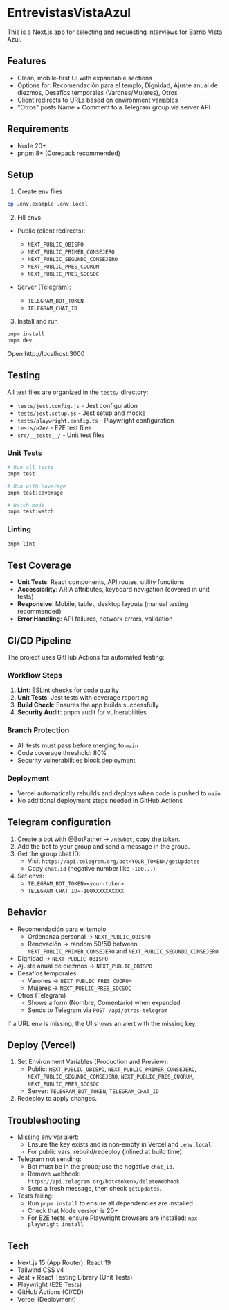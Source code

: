 # EntrevistasVistaAzul

This is a Next.js app for selecting and requesting interviews for Barrio Vista Azul.

## Features

- Clean, mobile‑first UI with expandable sections
- Options for: Recomendación para el templo, Dignidad, Ajuste anual de diezmos, Desafíos temporales (Varones/Mujeres), Otros
- Client redirects to URLs based on environment variables
- "Otros" posts Name + Comment to a Telegram group via server API

## Requirements

- Node 20+
- pnpm 8+ (Corepack recommended)

## Setup

1) Create env files

```bash
cp .env.example .env.local
```

2) Fill envs

- Public (client redirects):
  - `NEXT_PUBLIC_OBISPO`
  - `NEXT_PUBLIC_PRIMER_CONSEJERO`
  - `NEXT_PUBLIC_SEGUNDO_CONSEJERO`
  - `NEXT_PUBLIC_PRES_CUORUM`
  - `NEXT_PUBLIC_PRES_SOCSOC`

- Server (Telegram):
  - `TELEGRAM_BOT_TOKEN`
  - `TELEGRAM_CHAT_ID`

3) Install and run

```bash
pnpm install
pnpm dev
```

Open http://localhost:3000

## Testing

All test files are organized in the `tests/` directory:
- `tests/jest.config.js` - Jest configuration
- `tests/jest.setup.js` - Jest setup and mocks
- `tests/playwright.config.ts` - Playwright configuration
- `tests/e2e/` - E2E test files
- `src/__tests__/` - Unit test files

### Unit Tests
```bash
# Run all tests
pnpm test

# Run with coverage
pnpm test:coverage

# Watch mode
pnpm test:watch
```

### Linting
```bash
pnpm lint
```

## Test Coverage

- **Unit Tests**: React components, API routes, utility functions
- **Accessibility**: ARIA attributes, keyboard navigation (covered in unit tests)
- **Responsive**: Mobile, tablet, desktop layouts (manual testing recommended)
- **Error Handling**: API failures, network errors, validation

## CI/CD Pipeline

The project uses GitHub Actions for automated testing:

### Workflow Steps
1. **Lint**: ESLint checks for code quality
2. **Unit Tests**: Jest tests with coverage reporting
3. **Build Check**: Ensures the app builds successfully
4. **Security Audit**: pnpm audit for vulnerabilities

### Branch Protection
- All tests must pass before merging to `main`
- Code coverage threshold: 80%
- Security vulnerabilities block deployment

### Deployment
- Vercel automatically rebuilds and deploys when code is pushed to `main`
- No additional deployment steps needed in GitHub Actions

## Telegram configuration

1) Create a bot with @BotFather → `/newbot`, copy the token.
2) Add the bot to your group and send a message in the group.
3) Get the group chat ID:
   - Visit `https://api.telegram.org/bot<YOUR_TOKEN>/getUpdates`
   - Copy `chat.id` (negative number like `-100...`).
4) Set envs:
   - `TELEGRAM_BOT_TOKEN=<your-token>`
   - `TELEGRAM_CHAT_ID=-100XXXXXXXXXX`

## Behavior

- Recomendación para el templo
  - Ordenanza personal → `NEXT_PUBLIC_OBISPO`
  - Renovación → random 50/50 between `NEXT_PUBLIC_PRIMER_CONSEJERO` and `NEXT_PUBLIC_SEGUNDO_CONSEJERO`
- Dignidad → `NEXT_PUBLIC_OBISPO`
- Ajuste anual de diezmos → `NEXT_PUBLIC_OBISPO`
- Desafíos temporales
  - Varones → `NEXT_PUBLIC_PRES_CUORUM`
  - Mujeres → `NEXT_PUBLIC_PRES_SOCSOC`
- Otros (Telegram)
  - Shows a form (Nombre, Comentario) when expanded
  - Sends to Telegram via `POST /api/otros-telegram`

If a URL env is missing, the UI shows an alert with the missing key.

## Deploy (Vercel)

1) Set Environment Variables (Production and Preview):
   - Public: `NEXT_PUBLIC_OBISPO`, `NEXT_PUBLIC_PRIMER_CONSEJERO`, `NEXT_PUBLIC_SEGUNDO_CONSEJERO`, `NEXT_PUBLIC_PRES_CUORUM`, `NEXT_PUBLIC_PRES_SOCSOC`
   - Server: `TELEGRAM_BOT_TOKEN`, `TELEGRAM_CHAT_ID`
2) Redeploy to apply changes.

## Troubleshooting

- Missing env var alert:
  - Ensure the key exists and is non‑empty in Vercel and `.env.local`.
  - For public vars, rebuild/redeploy (inlined at build time).
- Telegram not sending:
  - Bot must be in the group; use the negative `chat_id`.
  - Remove webhook: `https://api.telegram.org/bot<token>/deleteWebhook`
  - Send a fresh message, then check `getUpdates`.
- Tests failing:
  - Run `pnpm install` to ensure all dependencies are installed
  - Check that Node version is 20+
  - For E2E tests, ensure Playwright browsers are installed: `npx playwright install`

## Tech

- Next.js 15 (App Router), React 19
- Tailwind CSS v4
- Jest + React Testing Library (Unit Tests)
- Playwright (E2E Tests)
- GitHub Actions (CI/CD)
- Vercel (Deployment)
